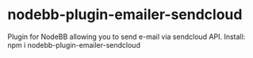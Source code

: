 # nodebb-plugin-emailer-sendcloud
Plugin for NodeBB allowing you to send e-mail via sendcloud  API.
Install: npm i  nodebb-plugin-emailer-sendcloud
